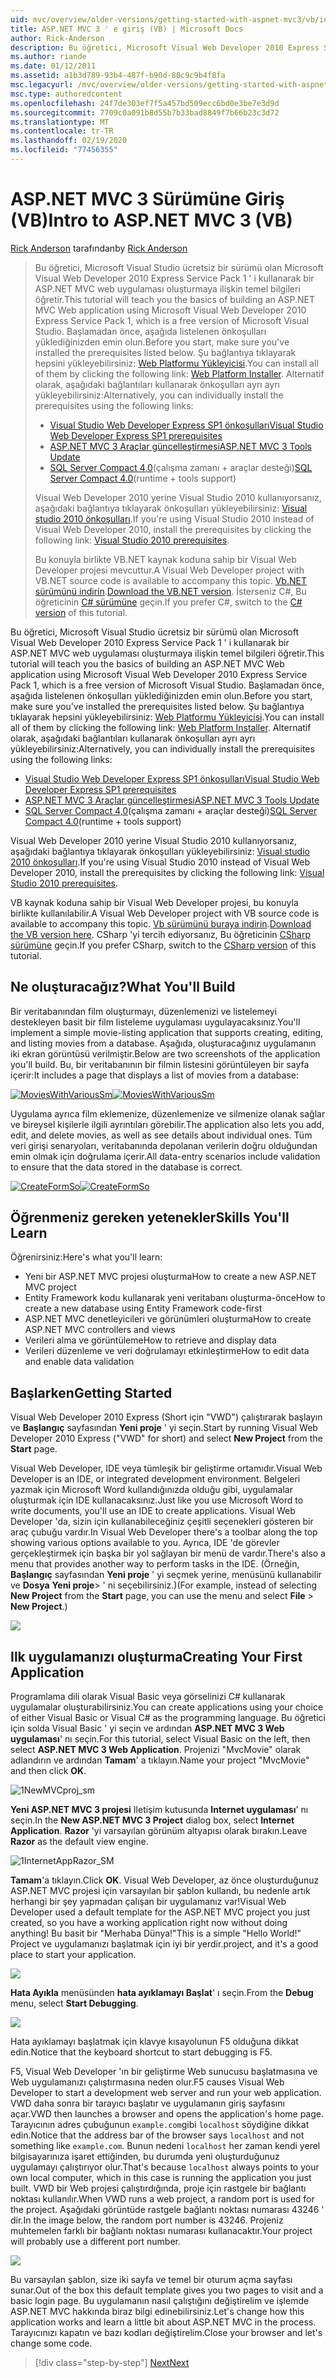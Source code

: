 ```yaml
---
uid: mvc/overview/older-versions/getting-started-with-aspnet-mvc3/vb/intro-to-aspnet-mvc-3
title: ASP.NET MVC 3 ' e giriş (VB) | Microsoft Docs
author: Rick-Anderson
description: Bu öğretici, Microsoft Visual Web Developer 2010 Express Service Pack 1 ' i kullanarak bir ASP.NET MVC web uygulaması oluşturmaya ilişkin temel bilgileri öğretir...
ms.author: riande
ms.date: 01/12/2011
ms.assetid: a1b3d789-93b4-487f-b90d-80c9c9b4f8fa
msc.legacyurl: /mvc/overview/older-versions/getting-started-with-aspnet-mvc3/vb/intro-to-aspnet-mvc-3
msc.type: authoredcontent
ms.openlocfilehash: 24f7de303ef7f5a457bd509ecc6bd0e3be7e3d9d
ms.sourcegitcommit: 7709c0a091b8d55b7b33bad8849f7b66b23c3d72
ms.translationtype: MT
ms.contentlocale: tr-TR
ms.lasthandoff: 02/19/2020
ms.locfileid: "77456355"
---
```

# <a name="intro-to-aspnet-mvc-3-vb"></a><span data-ttu-id="be171-103">ASP.NET MVC 3 Sürümüne Giriş (VB)</span><span class="sxs-lookup"><span data-stu-id="be171-103">Intro to ASP.NET MVC 3 (VB)</span></span>

<span data-ttu-id="be171-104">[Rick Anderson](https://twitter.com/RickAndMSFT) tarafından</span><span class="sxs-lookup"><span data-stu-id="be171-104">by [Rick Anderson](https://twitter.com/RickAndMSFT)</span></span>

> <span data-ttu-id="be171-105">Bu öğretici, Microsoft Visual Studio ücretsiz bir sürümü olan Microsoft Visual Web Developer 2010 Express Service Pack 1 ' i kullanarak bir ASP.NET MVC web uygulaması oluşturmaya ilişkin temel bilgileri öğretir.</span><span class="sxs-lookup"><span data-stu-id="be171-105">This tutorial will teach you the basics of building an ASP.NET MVC Web application using Microsoft Visual Web Developer 2010 Express Service Pack 1, which is a free version of Microsoft Visual Studio.</span></span> <span data-ttu-id="be171-106">Başlamadan önce, aşağıda listelenen önkoşulları yüklediğinizden emin olun.</span><span class="sxs-lookup"><span data-stu-id="be171-106">Before you start, make sure you've installed the prerequisites listed below.</span></span> <span data-ttu-id="be171-107">Şu bağlantıya tıklayarak hepsini yükleyebilirsiniz: [Web Platformu Yükleyicisi](https://www.microsoft.com/web/gallery/install.aspx?appid=VWD2010SP1Pack).</span><span class="sxs-lookup"><span data-stu-id="be171-107">You can install all of them by clicking the following link: [Web Platform Installer](https://www.microsoft.com/web/gallery/install.aspx?appid=VWD2010SP1Pack).</span></span> <span data-ttu-id="be171-108">Alternatif olarak, aşağıdaki bağlantıları kullanarak önkoşulları ayrı ayrı yükleyebilirsiniz:</span><span class="sxs-lookup"><span data-stu-id="be171-108">Alternatively, you can individually install the prerequisites using the following links:</span></span>
> 
> - [<span data-ttu-id="be171-109">Visual Studio Web Developer Express SP1 önkoşulları</span><span class="sxs-lookup"><span data-stu-id="be171-109">Visual Studio Web Developer Express SP1 prerequisites</span></span>](https://www.microsoft.com/web/gallery/install.aspx?appid=VWD2010SP1Pack)
> - [<span data-ttu-id="be171-110">ASP.NET MVC 3 Araçlar güncelleştirmesi</span><span class="sxs-lookup"><span data-stu-id="be171-110">ASP.NET MVC 3 Tools Update</span></span>](https://www.microsoft.com/web/gallery/install.aspx?appsxml=&amp;appid=MVC3)
> - <span data-ttu-id="be171-111">[SQL Server Compact 4,0](https://www.microsoft.com/web/gallery/install.aspx?appid=SQLCE;SQLCEVSTools_4_0)(çalışma zamanı + araçlar desteği)</span><span class="sxs-lookup"><span data-stu-id="be171-111">[SQL Server Compact 4.0](https://www.microsoft.com/web/gallery/install.aspx?appid=SQLCE;SQLCEVSTools_4_0)(runtime + tools support)</span></span>
> 
> <span data-ttu-id="be171-112">Visual Web Developer 2010 yerine Visual Studio 2010 kullanıyorsanız, aşağıdaki bağlantıya tıklayarak önkoşulları yükleyebilirsiniz: [Visual studio 2010 önkoşulları](https://www.microsoft.com/web/gallery/install.aspx?appsxml=&amp;appid=VS2010SP1Pack).</span><span class="sxs-lookup"><span data-stu-id="be171-112">If you're using Visual Studio 2010 instead of Visual Web Developer 2010, install the prerequisites by clicking the following link: [Visual Studio 2010 prerequisites](https://www.microsoft.com/web/gallery/install.aspx?appsxml=&amp;appid=VS2010SP1Pack).</span></span>
> 
> <span data-ttu-id="be171-113">Bu konuyla birlikte VB.NET kaynak koduna sahip bir Visual Web Developer projesi mevcuttur.</span><span class="sxs-lookup"><span data-stu-id="be171-113">A Visual Web Developer project with VB.NET source code is available to accompany this topic.</span></span> <span data-ttu-id="be171-114">[Vb.NET sürümünü indirin](https://code.msdn.microsoft.com/Introduction-to-MVC-3-10d1b098).</span><span class="sxs-lookup"><span data-stu-id="be171-114">[Download the VB.NET version](https://code.msdn.microsoft.com/Introduction-to-MVC-3-10d1b098).</span></span> <span data-ttu-id="be171-115">İsterseniz C#, Bu öğreticinin [ C# sürümüne](../cs/intro-to-aspnet-mvc-3.md) geçin.</span><span class="sxs-lookup"><span data-stu-id="be171-115">If you prefer C#, switch to the [C# version](../cs/intro-to-aspnet-mvc-3.md) of this tutorial.</span></span>

<span data-ttu-id="be171-116">Bu öğretici, Microsoft Visual Studio ücretsiz bir sürümü olan Microsoft Visual Web Developer 2010 Express Service Pack 1 ' i kullanarak bir ASP.NET MVC web uygulaması oluşturmaya ilişkin temel bilgileri öğretir.</span><span class="sxs-lookup"><span data-stu-id="be171-116">This tutorial will teach you the basics of building an ASP.NET MVC Web application using Microsoft Visual Web Developer 2010 Express Service Pack 1, which is a free version of Microsoft Visual Studio.</span></span> <span data-ttu-id="be171-117">Başlamadan önce, aşağıda listelenen önkoşulları yüklediğinizden emin olun.</span><span class="sxs-lookup"><span data-stu-id="be171-117">Before you start, make sure you've installed the prerequisites listed below.</span></span> <span data-ttu-id="be171-118">Şu bağlantıya tıklayarak hepsini yükleyebilirsiniz: [Web Platformu Yükleyicisi](https://www.microsoft.com/web/gallery/install.aspx?appid=VWD2010SP1Pack).</span><span class="sxs-lookup"><span data-stu-id="be171-118">You can install all of them by clicking the following link: [Web Platform Installer](https://www.microsoft.com/web/gallery/install.aspx?appid=VWD2010SP1Pack).</span></span> <span data-ttu-id="be171-119">Alternatif olarak, aşağıdaki bağlantıları kullanarak önkoşulları ayrı ayrı yükleyebilirsiniz:</span><span class="sxs-lookup"><span data-stu-id="be171-119">Alternatively, you can individually install the prerequisites using the following links:</span></span>

- [<span data-ttu-id="be171-120">Visual Studio Web Developer Express SP1 önkoşulları</span><span class="sxs-lookup"><span data-stu-id="be171-120">Visual Studio Web Developer Express SP1 prerequisites</span></span>](https://www.microsoft.com/web/gallery/install.aspx?appid=VWD2010SP1Pack)
- [<span data-ttu-id="be171-121">ASP.NET MVC 3 Araçlar güncelleştirmesi</span><span class="sxs-lookup"><span data-stu-id="be171-121">ASP.NET MVC 3 Tools Update</span></span>](https://www.microsoft.com/web/gallery/install.aspx?appsxml=&amp;appid=MVC3)
- <span data-ttu-id="be171-122">[SQL Server Compact 4,0](https://www.microsoft.com/web/gallery/install.aspx?appid=SQLCE;SQLCEVSTools_4_0)(çalışma zamanı + araçlar desteği)</span><span class="sxs-lookup"><span data-stu-id="be171-122">[SQL Server Compact 4.0](https://www.microsoft.com/web/gallery/install.aspx?appid=SQLCE;SQLCEVSTools_4_0)(runtime + tools support)</span></span>

<span data-ttu-id="be171-123">Visual Web Developer 2010 yerine Visual Studio 2010 kullanıyorsanız, aşağıdaki bağlantıya tıklayarak önkoşulları yükleyebilirsiniz: [Visual studio 2010 önkoşulları](https://www.microsoft.com/web/gallery/install.aspx?appsxml=&amp;appid=VS2010SP1Pack).</span><span class="sxs-lookup"><span data-stu-id="be171-123">If you're using Visual Studio 2010 instead of Visual Web Developer 2010, install the prerequisites by clicking the following link: [Visual Studio 2010 prerequisites](https://www.microsoft.com/web/gallery/install.aspx?appsxml=&amp;appid=VS2010SP1Pack).</span></span>

<span data-ttu-id="be171-124">VB kaynak koduna sahip bir Visual Web Developer projesi, bu konuyla birlikte kullanılabilir.</span><span class="sxs-lookup"><span data-stu-id="be171-124">A Visual Web Developer project with VB source code is available to accompany this topic.</span></span> <span data-ttu-id="be171-125">[Vb sürümünü buraya indirin](https://code.msdn.microsoft.com/Project/Download/FileDownload.aspx?ProjectName=aspnetmvcsamples&amp;DownloadId=14824).</span><span class="sxs-lookup"><span data-stu-id="be171-125">[Download the VB version here](https://code.msdn.microsoft.com/Project/Download/FileDownload.aspx?ProjectName=aspnetmvcsamples&amp;DownloadId=14824).</span></span> <span data-ttu-id="be171-126">CSharp 'yi tercih ediyorsanız, Bu öğreticinin [CSharp sürümüne](../cs/intro-to-aspnet-mvc-3.md) geçin.</span><span class="sxs-lookup"><span data-stu-id="be171-126">If you prefer CSharp, switch to the [CSharp version](../cs/intro-to-aspnet-mvc-3.md) of this tutorial.</span></span>

## <a name="what-youll-build"></a><span data-ttu-id="be171-127">Ne oluşturacağız?</span><span class="sxs-lookup"><span data-stu-id="be171-127">What You'll Build</span></span>

<span data-ttu-id="be171-128">Bir veritabanından film oluşturmayı, düzenlemenizi ve listelemeyi destekleyen basit bir film listeleme uygulaması uygulayacaksınız.</span><span class="sxs-lookup"><span data-stu-id="be171-128">You'll implement a simple movie-listing application that supports creating, editing, and listing movies from a database.</span></span> <span data-ttu-id="be171-129">Aşağıda, oluşturacağınız uygulamanın iki ekran görüntüsü verilmiştir.</span><span class="sxs-lookup"><span data-stu-id="be171-129">Below are two screenshots of the application you'll build.</span></span> <span data-ttu-id="be171-130">Bu, bir veritabanının bir filmin listesini görüntüleyen bir sayfa içerir:</span><span class="sxs-lookup"><span data-stu-id="be171-130">It includes a page that displays a list of movies from a database:</span></span>

<span data-ttu-id="be171-131">[![MoviesWithVariousSm](intro-to-aspnet-mvc-3/_static/image2.png)](intro-to-aspnet-mvc-3/_static/image1.png)</span><span class="sxs-lookup"><span data-stu-id="be171-131">[![MoviesWithVariousSm](intro-to-aspnet-mvc-3/_static/image2.png)](intro-to-aspnet-mvc-3/_static/image1.png)</span></span>

<span data-ttu-id="be171-132">Uygulama ayrıca film eklemenize, düzenlemenize ve silmenize olanak sağlar ve bireysel kişilerle ilgili ayrıntıları görebilir.</span><span class="sxs-lookup"><span data-stu-id="be171-132">The application also lets you add, edit, and delete movies, as well as see details about individual ones.</span></span> <span data-ttu-id="be171-133">Tüm veri girişi senaryoları, veritabanında depolanan verilerin doğru olduğundan emin olmak için doğrulama içerir.</span><span class="sxs-lookup"><span data-stu-id="be171-133">All data-entry scenarios include validation to ensure that the data stored in the database is correct.</span></span>

<span data-ttu-id="be171-134">[![CreateFormSo](intro-to-aspnet-mvc-3/_static/image4.png)](intro-to-aspnet-mvc-3/_static/image3.png)</span><span class="sxs-lookup"><span data-stu-id="be171-134">[![CreateFormSo](intro-to-aspnet-mvc-3/_static/image4.png)](intro-to-aspnet-mvc-3/_static/image3.png)</span></span>

## <a name="skills-youll-learn"></a><span data-ttu-id="be171-135">Öğrenmeniz gereken yetenekler</span><span class="sxs-lookup"><span data-stu-id="be171-135">Skills You'll Learn</span></span>

<span data-ttu-id="be171-136">Öğrenirsiniz:</span><span class="sxs-lookup"><span data-stu-id="be171-136">Here's what you'll learn:</span></span>

- <span data-ttu-id="be171-137">Yeni bir ASP.NET MVC projesi oluşturma</span><span class="sxs-lookup"><span data-stu-id="be171-137">How to create a new ASP.NET MVC project</span></span>
- <span data-ttu-id="be171-138">Entity Framework kodu kullanarak yeni veritabanı oluşturma-önce</span><span class="sxs-lookup"><span data-stu-id="be171-138">How to create a new database using Entity Framework code-first</span></span>
- <span data-ttu-id="be171-139">ASP.NET MVC denetleyicileri ve görünümleri oluşturma</span><span class="sxs-lookup"><span data-stu-id="be171-139">How to create ASP.NET MVC controllers and views</span></span>
- <span data-ttu-id="be171-140">Verileri alma ve görüntüleme</span><span class="sxs-lookup"><span data-stu-id="be171-140">How to retrieve and display data</span></span>
- <span data-ttu-id="be171-141">Verileri düzenleme ve veri doğrulamayı etkinleştirme</span><span class="sxs-lookup"><span data-stu-id="be171-141">How to edit data and enable data validation</span></span>

## <a name="getting-started"></a><span data-ttu-id="be171-142">Başlarken</span><span class="sxs-lookup"><span data-stu-id="be171-142">Getting Started</span></span>

<span data-ttu-id="be171-143">Visual Web Developer 2010 Express (Short için "VWD") çalıştırarak başlayın ve **Başlangıç** sayfasından **Yeni proje** ' yi seçin.</span><span class="sxs-lookup"><span data-stu-id="be171-143">Start by running Visual Web Developer 2010 Express ("VWD" for short) and select **New Project** from the **Start** page.</span></span>

<span data-ttu-id="be171-144">Visual Web Developer, IDE veya tümleşik bir geliştirme ortamıdır.</span><span class="sxs-lookup"><span data-stu-id="be171-144">Visual Web Developer is an IDE, or integrated development environment.</span></span> <span data-ttu-id="be171-145">Belgeleri yazmak için Microsoft Word kullandığınızda olduğu gibi, uygulamalar oluşturmak için IDE kullanacaksınız.</span><span class="sxs-lookup"><span data-stu-id="be171-145">Just like you use Microsoft Word to write documents, you'll use an IDE to create applications.</span></span> <span data-ttu-id="be171-146">Visual Web Developer 'da, sizin için kullanabileceğiniz çeşitli seçenekleri gösteren bir araç çubuğu vardır.</span><span class="sxs-lookup"><span data-stu-id="be171-146">In Visual Web Developer there's a toolbar along the top showing various options available to you.</span></span> <span data-ttu-id="be171-147">Ayrıca, IDE 'de görevler gerçekleştirmek için başka bir yol sağlayan bir menü de vardır.</span><span class="sxs-lookup"><span data-stu-id="be171-147">There's also a menu that provides another way to perform tasks in the IDE.</span></span> <span data-ttu-id="be171-148">(Örneğin, **Başlangıç** sayfasından **Yeni proje** ' yi seçmek yerine, menüsünü kullanabilir ve **Dosya** **Yeni proje**&gt; ' ni seçebilirsiniz.)</span><span class="sxs-lookup"><span data-stu-id="be171-148">(For example, instead of selecting **New Project** from the **Start** page, you can use the menu and select **File** &gt; **New Project**.)</span></span>

[![](intro-to-aspnet-mvc-3/_static/image6.png)](intro-to-aspnet-mvc-3/_static/image5.png)

## <a name="creating-your-first-application"></a><span data-ttu-id="be171-149">Ilk uygulamanızı oluşturma</span><span class="sxs-lookup"><span data-stu-id="be171-149">Creating Your First Application</span></span>

<span data-ttu-id="be171-150">Programlama dili olarak Visual Basic veya görselinizi C# kullanarak uygulamalar oluşturabilirsiniz.</span><span class="sxs-lookup"><span data-stu-id="be171-150">You can create applications using your choice of either Visual Basic or Visual C# as the programming language.</span></span> <span data-ttu-id="be171-151">Bu öğretici için solda Visual Basic ' yi seçin ve ardından **ASP.NET MVC 3 Web uygulaması**' nı seçin.</span><span class="sxs-lookup"><span data-stu-id="be171-151">For this tutorial, select Visual Basic on the left, then select **ASP.NET MVC 3 Web Application**.</span></span> <span data-ttu-id="be171-152">Projenizi "MvcMovie" olarak adlandırın ve ardından **Tamam**' a tıklayın.</span><span class="sxs-lookup"><span data-stu-id="be171-152">Name your project "MvcMovie" and then click **OK**.</span></span>

![1NewMVCproj_sm](intro-to-aspnet-mvc-3/_static/image7.png)

<span data-ttu-id="be171-154">**Yeni ASP.NET MVC 3 projesi** Iletişim kutusunda **Internet uygulaması**' nı seçin.</span><span class="sxs-lookup"><span data-stu-id="be171-154">In the **New ASP.NET MVC 3 Project** dialog box, select **Internet Application**.</span></span> <span data-ttu-id="be171-155">**Razor** 'yi varsayılan görünüm altyapısı olarak bırakın.</span><span class="sxs-lookup"><span data-stu-id="be171-155">Leave **Razor** as the default view engine.</span></span>

![1InternetAppRazor_SM](intro-to-aspnet-mvc-3/_static/image8.png)

<span data-ttu-id="be171-157">**Tamam**'a tıklayın.</span><span class="sxs-lookup"><span data-stu-id="be171-157">Click **OK**.</span></span> <span data-ttu-id="be171-158">Visual Web Developer, az önce oluşturduğunuz ASP.NET MVC projesi için varsayılan bir şablon kullandı, bu nedenle artık herhangi bir şey yapmadan çalışan bir uygulamanız var!</span><span class="sxs-lookup"><span data-stu-id="be171-158">Visual Web Developer used a default template for the ASP.NET MVC project you just created, so you have a working application right now without doing anything!</span></span> <span data-ttu-id="be171-159">Bu basit bir "Merhaba Dünya!"</span><span class="sxs-lookup"><span data-stu-id="be171-159">This is a simple "Hello World!"</span></span> <span data-ttu-id="be171-160">Project ve uygulamanızı başlatmak için iyi bir yerdir.</span><span class="sxs-lookup"><span data-stu-id="be171-160">project, and it's a good place to start your application.</span></span>

[![](intro-to-aspnet-mvc-3/_static/image10.png)](intro-to-aspnet-mvc-3/_static/image9.png)

<span data-ttu-id="be171-161">**Hata Ayıkla** menüsünden **hata ayıklamayı Başlat**' ı seçin.</span><span class="sxs-lookup"><span data-stu-id="be171-161">From the **Debug** menu, select **Start Debugging**.</span></span>

![](intro-to-aspnet-mvc-3/_static/image11.png)

<span data-ttu-id="be171-162">Hata ayıklamayı başlatmak için klavye kısayolunun F5 olduğuna dikkat edin.</span><span class="sxs-lookup"><span data-stu-id="be171-162">Notice that the keyboard shortcut to start debugging is F5.</span></span>

<span data-ttu-id="be171-163">F5, Visual Web Developer 'ın bir geliştirme Web sunucusu başlatmasına ve Web uygulamanızı çalıştırmasına neden olur.</span><span class="sxs-lookup"><span data-stu-id="be171-163">F5 causes Visual Web Developer to start a development web server and run your web application.</span></span> <span data-ttu-id="be171-164">VWD daha sonra bir tarayıcı başlatır ve uygulamanın giriş sayfasını açar.</span><span class="sxs-lookup"><span data-stu-id="be171-164">VWD then launches a browser and opens the application's home page.</span></span> <span data-ttu-id="be171-165">Tarayıcının adres çubuğunun `example.com`gibi `localhost` söydiğine dikkat edin.</span><span class="sxs-lookup"><span data-stu-id="be171-165">Notice that the address bar of the browser says `localhost` and not something like `example.com`.</span></span> <span data-ttu-id="be171-166">Bunun nedeni `localhost` her zaman kendi yerel bilgisayarınıza işaret ettiğinden, bu durumda yeni oluşturduğunuz uygulamayı çalıştırıyor olur.</span><span class="sxs-lookup"><span data-stu-id="be171-166">That's because `localhost` always points to your own local computer, which in this case is running the application you just built.</span></span> <span data-ttu-id="be171-167">VWD bir Web projesi çalıştırdığında, proje için rastgele bir bağlantı noktası kullanılır.</span><span class="sxs-lookup"><span data-stu-id="be171-167">When VWD runs a web project, a random port is used for the project.</span></span> <span data-ttu-id="be171-168">Aşağıdaki görüntüde rastgele bağlantı noktası numarası 43246 ' dir.</span><span class="sxs-lookup"><span data-stu-id="be171-168">In the image below, the random port number is 43246.</span></span> <span data-ttu-id="be171-169">Projeniz muhtemelen farklı bir bağlantı noktası numarası kullanacaktır.</span><span class="sxs-lookup"><span data-stu-id="be171-169">Your project will probably use a different port number.</span></span>

![](intro-to-aspnet-mvc-3/_static/image12.png)

<span data-ttu-id="be171-170">Bu varsayılan şablon, size iki sayfa ve temel bir oturum açma sayfası sunar.</span><span class="sxs-lookup"><span data-stu-id="be171-170">Out of the box this default template gives you two pages to visit and a basic login page.</span></span> <span data-ttu-id="be171-171">Bu uygulamanın nasıl çalıştığını değiştirelim ve işlemde ASP.NET MVC hakkında biraz bilgi edinebilirsiniz.</span><span class="sxs-lookup"><span data-stu-id="be171-171">Let's change how this application works and learn a little bit about ASP.NET MVC in the process.</span></span> <span data-ttu-id="be171-172">Tarayıcınızı kapatın ve bazı kodları değiştirelim.</span><span class="sxs-lookup"><span data-stu-id="be171-172">Close your browser and let's change some code.</span></span>

> [!div class="step-by-step"]
> [<span data-ttu-id="be171-173">Next</span><span class="sxs-lookup"><span data-stu-id="be171-173">Next</span></span>](adding-a-controller.md)
